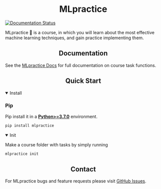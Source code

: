 # <div align="center">MLpractice</div>
<a href='https://mlpractice.readthedocs.io/en/latest/?badge=latest'>
    <img src='https://readthedocs.org/projects/mlpractice/badge/?version=latest' alt='Documentation Status' />
</a>

MLpractice 🚀 is a course, in which you will learn about the most effective machine learning techniques, and gain practice implementing them.

## <div align="center">Documentation</div>

See the [MLpractice Docs]() for full documentation on course task functions.

## <div align="center">Quick Start</div>

<details open>
<summary>Install</summary>
  
### Pip
Pip install it in a [**Python>=3.7.0**](https://www.python.org/) environment.
```bash
pip install mlpractice
```

<!-- ### Clone and install
Clone repo and install [requirements.txt](https://github.com/avalur/mlpractice/blob/main/requirements.txt) in a
[**Python>=3.7.0**](https://www.python.org/) environment.

```bash
git clone https://github.com/avalur/mlpractice  # clone
cd mlpractice
pip install -r requirements.txt  # install
``` -->

</details>

<details open>
<summary>Init</summary>

Make a course folder with tasks by simply running
```bash
mlpractice init
```

</details>

## <div align="center">Contact</div>

For MLpractice bugs and feature requests please visit [GitHub Issues](https://github.com/avalur/mlpractice/issues).

</div>
